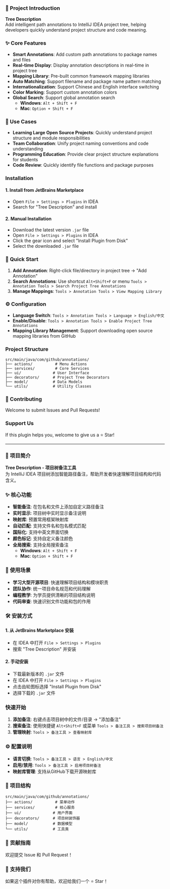 
### 🎯 Project Introduction
**Tree Description**  
Add intelligent path annotations to IntelliJ IDEA project tree, helping developers quickly understand project structure and code meaning.

### ✨ Core Features
- **Smart Annotations**: Add custom path annotations to package names and files
- **Real-time Display**: Display annotation descriptions in real-time in project tree
- **Mapping Library**: Pre-built common framework mapping libraries
- **Auto Matching**: Support filename and package name pattern matching
- **Internationalization**: Support Chinese and English interface switching
- **Color Marking**: Support custom annotation colors
- **Global Search**: Support global annotation search
  - **Windows**: `Alt + Shift + F`
  - **Mac**: `Option + Shift + F`

### 🚀 Use Cases
- **Learning Large Open Source Projects**: Quickly understand project structure and module responsibilities
- **Team Collaboration**: Unify project naming conventions and code understanding
- **Programming Education**: Provide clear project structure explanations for students
- **Code Review**: Quickly identify file functions and package purposes

###  Installation
#### 1. Install from JetBrains Marketplace
- Open `File > Settings > Plugins` in IDEA
- Search for "Tree Description" and install

#### 2. Manual Installation
- Download the latest version `.jar` file
- Open `File > Settings > Plugins` in IDEA
- Click the gear icon and select "Install Plugin from Disk"
- Select the downloaded `.jar` file

### 🚀 Quick Start
1. **Add Annotation**: Right-click file/directory in project tree → "Add Annotation"
2. **Search Annotations**: Use shortcut `Alt+Shift+F` or menu `Tools > Annotation Tools > Search Project Tree Annotations`
3. **Manage Mappings**: `Tools > Annotation Tools > View Mapping Library`

### ⚙️ Configuration
- **Language Switch**: `Tools > Annotation Tools > Language > English/中文`
- **Enable/Disable**: `Tools > Annotation Tools > Enable Project Tree Annotations`
- **Mapping Library Management**: Support downloading open source mapping libraries from GitHub

### Project Structure
```
src/main/java/com/github/annotations/
├── actions/          # Menu Actions
├── services/         # Core Services
├── ui/              # User Interface
├── decorators/      # Project Tree Decorators
├── model/           # Data Models
└── utils/           # Utility Classes
```

### 🤝 Contributing
Welcome to submit Issues and Pull Requests!


### Support Us
If this plugin helps you, welcome to give us a ⭐ Star!

---

### 🎯 项目简介
**Tree Description - 项目树备注工具**  
为 IntelliJ IDEA 项目树添加智能路径备注，帮助开发者快速理解项目结构和代码含义。

### ✨ 核心功能
- **智能备注**: 在包名和文件上添加自定义路径备注
- **实时显示**: 项目树中实时显示备注说明
- **映射库**: 预置常用框架映射库
- **自动匹配**: 支持文件名和包名模式匹配
- **国际化**: 支持中英文界面切换
- **颜色标记**: 支持自定义备注颜色
- **全局搜索**: 支持全局搜索备注
  - **Windows**: `Alt + Shift + F`
  - **Mac**: `Option + Shift + F`

### 🚀 使用场景
- **学习大型开源项目**: 快速理解项目结构和模块职责
- **团队协作**: 统一项目命名规范和代码理解
- **编程教学**: 为学员提供清晰的项目结构说明
- **代码审查**: 快速识别文件功能和包的作用

### 🛠️ 安装方式
#### 1. 从 JetBrains Marketplace 安装
- 在 IDEA 中打开 `File > Settings > Plugins`
- 搜索 "Tree Description" 并安装

#### 2. 手动安装
- 下载最新版本的 `.jar` 文件
- 在 IDEA 中打开 `File > Settings > Plugins`
- 点击齿轮图标选择 "Install Plugin from Disk"
- 选择下载的 `.jar` 文件

### 快速开始
1. **添加备注**: 右键点击项目树中的文件/目录 → "添加备注"
2. **搜索备注**: 使用快捷键 `Alt+Shift+F` 或菜单 `Tools > 备注工具 > 搜索项目树备注`
3. **管理映射**: `Tools > 备注工具 > 查看映射库`

### ⚙️ 配置说明
- **语言切换**: `Tools > 备注工具 > 语言 > English/中文`
- **启用/禁用**: `Tools > 备注工具 > 启用项目树备注`
- **映射库管理**: 支持从GitHub下载开源映射库

### 📁 项目结构
```
src/main/java/com/github/annotations/
├── actions/          # 菜单动作
├── services/         # 核心服务
├── ui/              # 用户界面
├── decorators/      # 项目树装饰器
├── model/           # 数据模型
└── utils/           # 工具类
```

### 🤝 贡献指南
欢迎提交 Issue 和 Pull Request！

### 🌟 支持我们
如果这个插件对你有帮助，欢迎给我们一个 ⭐ Star！

